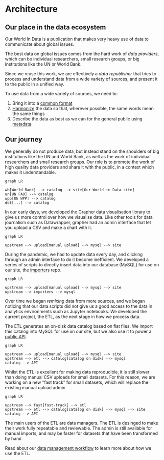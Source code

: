 # Architecture

## Our place in the data ecosystem

Our World In Data is a publication that makes very heavy use of data to communicate about global issues.

The best data on global issues comes from the hard work of _data providers_, which can be individual researchers, small research groups, or big institutions like the UN or World Bank.

Since we reuse this work, we are effectively a _data republisher_ that tries to process and understand data from a wide variety of sources, and present it to the public in a unified way.

To use data from a wide variety of sources, we need to:

1. Bring it into a [common format](common-format.md)
2. [Harmonize](harmonization.md) the data so that, wherever possible, the same words mean the same things
3. Describe the data as best as we can for the general public using [metadata](metadata.md)

## Our journey

We generally do not produce data, but instead stand on the shoulders of big institutions like the UN and World Bank, as well as the work of individual researchers and small research groups. Our role is to promote the work of high quality data providers and share it with the public, in a context which makes it understandable.

```mermaid
graph LR

wb[World Bank] --> catalog --> site[Our World in Data site]
un[UN FAO] --> catalog
wpp[UN WPP] --> catalog
dot[...] --> catalog
```

In our early days, we developed the [Grapher](https://github.com/owid/owid-grapher) data visualisation library to give us more control over how we visualise data. Like other tools for data journalism such as Datawrapper, grapher had an admin interface that let you upload a CSV and make a chart with it.

```mermaid
graph LR

upstream --> upload[manual upload] --> mysql --> site
```

During the pandemic, we had to update data every day, and clicking through an admin interface to do it become inefficient. We developed a series of scripts to directly insert data into our database (MySQL) for use on our site, the [importers](https://github.com/owid/importers) repo.

```mermaid
graph LR

upstream --> upload[manual upload] --> mysql --> site
upstream --> importers --> mysql
```

Over time we began _remixing_ data from more sources, and we began noticing that our data scripts did not give us a good access to the data in analytics environments such as Jupyter notebooks. We developed the current project, the ETL, as the next stage in how we process data.

The ETL generates an on-disk data catalog based on flat files. We import this catalog into MySQL for use on our site, but we also use it to power a [public API](../api/index.ipynb).

```mermaid
graph LR

upstream --> upload[manual upload] --> mysql --> site
upstream --> etl --> catalog[catalog on disk] --> mysql
catalog --> API
```

Whilst the ETL is excellent for making data reproducible, it is still slower than doing manual CSV uploads for small datasets. For this reason, we are working on a new "fast track" for small datasets, which will replace the existing manual upload admin.

```mermaid
graph LR

upstream --> fast[fast-track] --> etl
upstream --> etl --> catalog[catalog on disk] --> mysql --> site
catalog --> API
```

The main users of the ETL are data managers. The ETL is desinged to make their work fully repeatable and reviewable. The admin is still available for manual imports, and may be faster for datasets that have been transformed by hand.


Read about our [data management workflow](workflow.md) to learn more about how we use the ETL.

